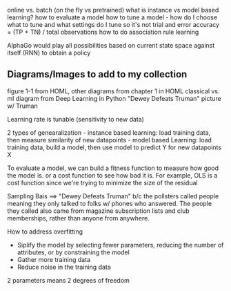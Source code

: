 online vs. batch (on the fly vs pretrained)
what is instance vs model based learning?
how to evaluate a model
how to tune a model - how do I choose what to tune and what settings do I tune so it's not trial and error
accuracy = (TP + TN) / total observations
how to do association rule learning

AlphaGo would play all possibilities based on current state space against itself (RNN) to obtain a policy


## Diagrams/Images to add to my collection
figure 1-1 from HOML, other diagrams from chapter 1 in HOML
classical vs. ml diagram from Deep Learning in Python
"Dewey Defeats Truman" picture w/ Truman 

Learning rate is tunable (sensitivity to new data)


2 types of genearalization
    - instance based learning: load training data, then measure similarity of new datapoints
    - model based Learning: load training data, build a model, then use model to predict Y for new datapoints X


To evaluate a model, we can build a fitness function to measure how good the model is. or a cost function to see how bad it is.
For example, OLS is a cost function since we're trying to minimize the size of the residual

Sampling Bais ==> "Dewey Defeats Truman" b/c the pollsters called people meaning they only talked to folks w/ phones who answered. The people they called also came from magazine subscription lists and club memberships, rather than anyone from anywhere.


How to address overfitting
- Siplify the model by selecting fewer parameters, reducing the number of attributes, or by constraining the model
- Gather more training data
- Reduce noise in the training data

2 parameters means 2 degrees of freedom
